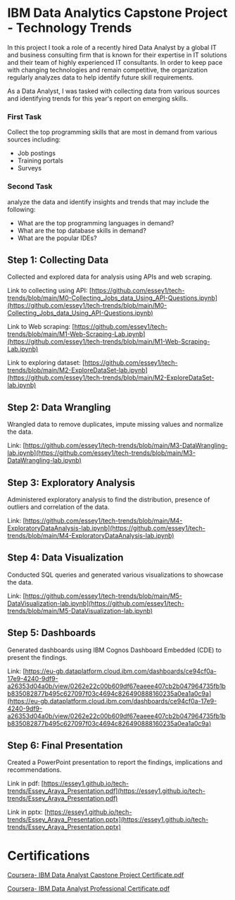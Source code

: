 # IBM Data Analytics Capstone Project - Technology Trends

In this project I took a role of a recently hired Data Analyst by a global IT and business consulting firm that is known for their expertise in IT solutions and their team of highly experienced IT consultants. In order to keep pace with changing technologies and remain competitive, the organization regularly analyzes data to help identify future skill requirements.

As a Data Analyst, I was tasked with collecting data from various sources and identifying trends for this year's report on emerging skills. 

### First Task

Collect the top programming skills that are most in demand from various sources including:

- Job postings
- Training portals
- Surveys

### Second Task

analyze the data and identify insights and trends that may include the following:

- What are the top programming languages in demand?
- What are the top database skills in demand?
- What are the popular IDEs?

## Step 1: Collecting Data
Collected and explored data for analysis using APIs and web scraping.

Link to collecting using API: [https://github.com/essey1/tech-trends/blob/main/M0-Collecting_Jobs_data_Using_API-Questions.ipynb](https://github.com/essey1/tech-trends/blob/main/M0-Collecting_Jobs_data_Using_API-Questions.ipynb)

Link to Web scraping: [https://github.com/essey1/tech-trends/blob/main/M1-Web-Scraping-Lab.ipynb](https://github.com/essey1/tech-trends/blob/main/M1-Web-Scraping-Lab.ipynb)

Link to exploring dataset: [https://github.com/essey1/tech-trends/blob/main/M2-ExploreDataSet-lab.ipynb](https://github.com/essey1/tech-trends/blob/main/M2-ExploreDataSet-lab.ipynb)

## Step 2: Data Wrangling
Wrangled data to remove duplicates, impute missing values and normalize the data.

Link: [https://github.com/essey1/tech-trends/blob/main/M3-DataWrangling-lab.ipynb](https://github.com/essey1/tech-trends/blob/main/M3-DataWrangling-lab.ipynb)

## Step 3: Exploratory Analysis
Administered exploratory analysis to find the distribution, presence of outliers and correlation of the data.

Link: [https://github.com/essey1/tech-trends/blob/main/M4-ExploratoryDataAnalysis-lab.ipynb](https://github.com/essey1/tech-trends/blob/main/M4-ExploratoryDataAnalysis-lab.ipynb)

## Step 4: Data Visualization
Conducted SQL queries and generated various visualizations to showcase the data.

Link: [https://github.com/essey1/tech-trends/blob/main/M5-DataVisualization-lab.ipynb](https://github.com/essey1/tech-trends/blob/main/M5-DataVisualization-lab.ipynb)

## Step 5: Dashboards
Generated dashboards using IBM Cognos Dashboard Embedded (CDE) to present the findings.

Link: [https://eu-gb.dataplatform.cloud.ibm.com/dashboards/ce94cf0a-17e9-4240-9df9-a26353d04a0b/view/0262e22c00b609df67eaeee407cb2b047964735fb1bb835082877b495c627097f03c4694c826490888160235a0ea1a0c9a](https://eu-gb.dataplatform.cloud.ibm.com/dashboards/ce94cf0a-17e9-4240-9df9-a26353d04a0b/view/0262e22c00b609df67eaeee407cb2b047964735fb1bb835082877b495c627097f03c4694c826490888160235a0ea1a0c9a)

## Step 6: Final Presentation
Created a PowerPoint presentation to report the findings, implications and recommendations.

Link in pdf: [https://essey1.github.io/tech-trends/Essey_Araya_Presentation.pdf](https://essey1.github.io/tech-trends/Essey_Araya_Presentation.pdf)

Link in pptx: [https://essey1.github.io/tech-trends/Essey_Araya_Presentation.pptx](https://essey1.github.io/tech-trends/Essey_Araya_Presentation.pptx)



# Certifications

[Coursera- IBM Data Analyst Capstone Project Certificate.pdf](https://github.com/essey1/tech-trends/files/9592493/Coursera-.IBM.Data.Analyst.Capstone.Project.Certificate.pdf)

[Coursera- IBM Data Analyst Professional Certificate.pdf](https://github.com/essey1/tech-trends/files/9592492/Coursera-.IBM.Data.Analyst.Professional.Certificate.pdf)




